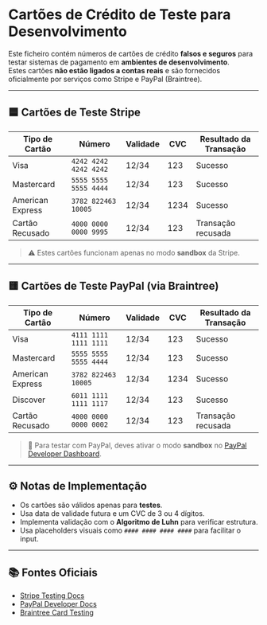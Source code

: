# Cartões de Crédito de Teste para Desenvolvimento

Este ficheiro contém números de cartões de crédito **falsos e seguros** para testar sistemas de pagamento em **ambientes de desenvolvimento**.  
Estes cartões **não estão ligados a contas reais** e são fornecidos oficialmente por serviços como Stripe e PayPal (Braintree).

---

## 🟦 Cartões de Teste Stripe

| Tipo de Cartão     | Número                      | Validade | CVC  | Resultado da Transação |
|--------------------|-----------------------------|----------|------|-------------------------|
| Visa               | `4242 4242 4242 4242`       | 12/34    | 123  | Sucesso                 |
| Mastercard         | `5555 5555 5555 4444`       | 12/34    | 123  | Sucesso                 |
| American Express   | `3782 822463 10005`         | 12/34    | 1234 | Sucesso                 |
| Cartão Recusado    | `4000 0000 0000 9995`       | 12/34    | 123  | Transação recusada      |

> ⚠️ Estes cartões funcionam apenas no modo **sandbox** da Stripe.

---

## 🟨 Cartões de Teste PayPal (via Braintree)

| Tipo de Cartão     | Número                      | Validade | CVC  | Resultado da Transação |
|--------------------|-----------------------------|----------|------|-------------------------|
| Visa               | `4111 1111 1111 1111`       | 12/34    | 123  | Sucesso                 |
| Mastercard         | `5555 5555 5555 4444`       | 12/34    | 123  | Sucesso                 |
| American Express   | `3782 822463 10005`         | 12/34    | 1234 | Sucesso                 |
| Discover           | `6011 1111 1111 1117`       | 12/34    | 123  | Sucesso                 |
| Cartão Recusado    | `4000 0000 0000 0002`       | 12/34    | 123  | Transação recusada      |

> 🔐 Para testar com PayPal, deves ativar o modo **sandbox** no [PayPal Developer Dashboard](https://developer.paypal.com/).

---

## ⚙️ Notas de Implementação

- Os cartões são válidos apenas para **testes**.
- Usa data de validade futura e um CVC de 3 ou 4 dígitos.
- Implementa validação com o **Algoritmo de Luhn** para verificar estrutura.
- Usa placeholders visuais como `#### #### #### ####` para facilitar o input.

---

## 📚 Fontes Oficiais

- [Stripe Testing Docs](https://stripe.com/docs/testing)
- [PayPal Developer Docs](https://developer.paypal.com/tools/sandbox/)
- [Braintree Card Testing](https://developer.paypal.com/braintree/docs/guides/credit-cards/testing-go-live)

